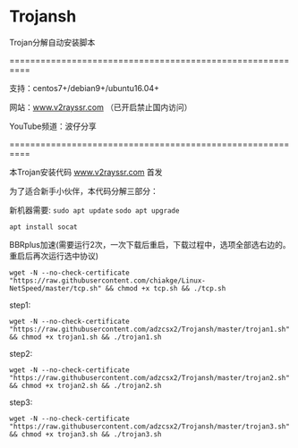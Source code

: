 # Trojansh
Trojan分解自动安装脚本

==========================================================

支持：centos7+/debian9+/ubuntu16.04+

网站：www.v2rayssr.com （已开启禁止国内访问）

YouTube频道：波仔分享

==========================================================

本Trojan安装代码 www.v2rayssr.com 首发

为了适合新手小伙伴，本代码分解三部分：

新机器需要:
`sudo apt update`
`sodo apt upgrade`

`apt install socat `

BBRplus加速(需要运行2次，一次下载后重启，下载过程中，选项全部选右边的。重启后再次运行选中协议)

`wget -N --no-check-certificate "https://raw.githubusercontent.com/chiakge/Linux-NetSpeed/master/tcp.sh" && chmod +x tcp.sh && ./tcp.sh`

step1:

`wget -N --no-check-certificate "https://raw.githubusercontent.com/adzcsx2/Trojansh/master/trojan1.sh" && chmod +x trojan1.sh && ./trojan1.sh`

step2:

`wget -N --no-check-certificate "https://raw.githubusercontent.com/adzcsx2/Trojansh/master/trojan2.sh" && chmod +x trojan2.sh && ./trojan2.sh`

step3:

`wget -N --no-check-certificate "https://raw.githubusercontent.com/adzcsx2/Trojansh/master/trojan3.sh" && chmod +x trojan3.sh && ./trojan3.sh`
